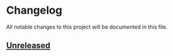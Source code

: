 # Changelog

All notable changes to this project will be documented in this file.

## [Unreleased](https://github.com/figuren-theater/ft-options/compare/1.1.11...HEAD)




